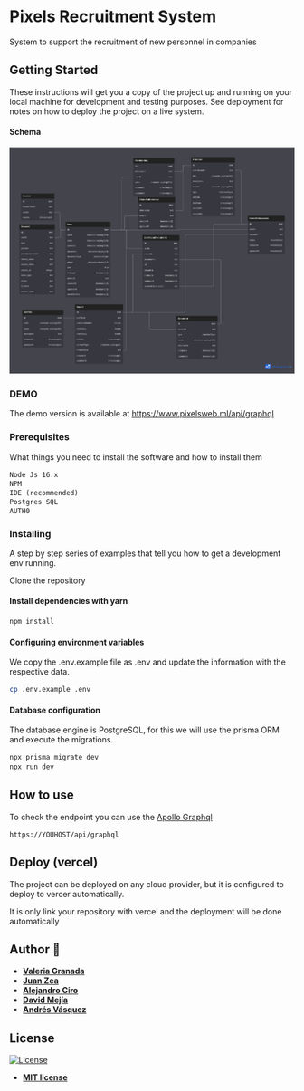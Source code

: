 # Pixels Recruitment System

System to support the recruitment of new personnel in companies

## Getting Started

These instructions will get you a copy of the project up and running on your local machine for development and testing purposes. See deployment for notes on how to deploy the project on a live system.

#### Schema

![all tests](documentation/Schema_Recruting.png)

### DEMO

The demo version is available at https://www.pixelsweb.ml/api/graphql

### Prerequisites

What things you need to install the software and how to install them

```
Node Js 16.x
NPM
IDE (recommended)
Postgres SQL
AUTH0
```

### Installing

A step by step series of examples that tell you how to get a development env running.

Clone the repository

#### Install dependencies with yarn

```bash
npm install
```

#### Configuring environment variables

We copy the .env.example file as .env and update the information with the respective data.

```bash
cp .env.example .env
```

#### Database configuration

The database engine is PostgreSQL, for this we will use the prisma ORM and execute the migrations.

```bash
npx prisma migrate dev
npx run dev
```

## How to use

To check the endpoint you can use the [Apollo Graphql](https://studio.apollographql.com/sandbox/explorer)

```
https://YOUHOST/api/graphql
```

## Deploy (vercel)

The project can be deployed on any cloud provider, but it is configured to deploy to vercer automatically.

It is only link your repository with vercel and the deployment will be done automatically

## Author :bust_in_silhouette:

- **[Valeria Granada](https://github.com/vale0722)**
- **[Juan Zea](https://github.com/JuanZea)**
- **[Alejandro Ciro](https://github.com/alejociro)**
- **[David Mejía](https://github.com/DMRmejiar)**
- **[Andrés Vásquez](https://github.com/vasquezsre)**

## License

[![License](http://img.shields.io/:license-mit-blue.svg?style=flat-square)](http://badges.mit-license.org)

- **[MIT license](http://opensource.org/licenses/mit-license.php)**
